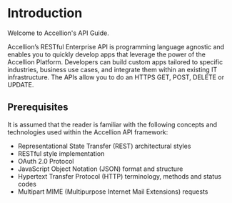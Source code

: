 # Introduction

Welcome to Accellion's API Guide.

Accellion’s RESTful Enterprise API is programming language agnostic and enables you to quickly develop apps that leverage the power of the Accellion Platform. Developers can build custom apps tailored to specific industries, business use cases, and integrate them within an existing IT infrastructure. The APIs allow you to do an HTTPS GET, POST, DELETE or UPDATE.


## Prerequisites
It is assumed that the reader is familiar with the following concepts and technologies used within the Accellion API framework:

* Representational State Transfer (REST) architectural styles   
*	RESTful style implementation
* OAuth 2.0 Protocol
* JavaScript Object Notation (JSON) format and structure
* Hypertext Transfer Protocol (HTTP) terminology, methods and status codes
* Multipart MIME (Multipurpose Internet Mail Extensions) requests
